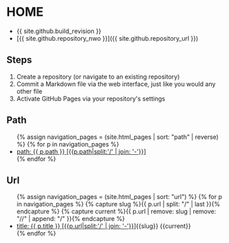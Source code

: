 # HOME

- {{ site.github.build_revision }}
- [{{ site.github.repository_nwo }}]({{ site.github.repository_url }})

## Steps

1. Create a repository (or navigate to an existing repository)
1. Commit a Markdown file via the web interface, just like you would any other file
1. Activate GitHub Pages via your repository's settings

## Path

<ul>
{% assign navigation_pages = (site.html_pages | sort: "path" | reverse) %}
{% for p in navigation_pages %}
  <li><a href="{{ p.url | absolute_url }}" {% if p.url == page.url %}class="active"{% endif %}>path: {{ p.path }} [{{p.path|split:'/' | join: '-'}}]</a></li>
{% endfor %}
</ul>

## Url

<ul>
{% assign navigation_pages = (site.html_pages | sort: "url") %}
{% for p in navigation_pages %}
        {% capture slug    %}{{ p.url | split: "/"   | last                       }}{% endcapture %}
        {% capture current %}{{ p.url | remove: slug | remove: "//" | append: "/" }}{% endcapture %}
  <li><a href="{{ p.url | absolute_url }}" {% if p.url == page.url %}class="active"{% endif %}>title: {{ p.title }} [{{p.url|split:'/' | join: '-'}}]</a>{{slug}} {{current}}</li>
{% endfor %}
</ul>

<script type="text/javascript">
document.querySelector('body').classList.add('markdown-body');
</script>
